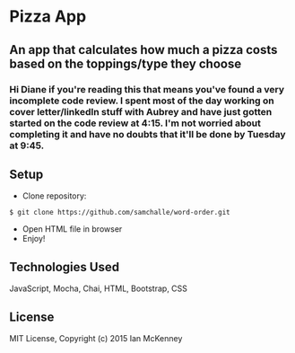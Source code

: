 # Pizza App

## An app that calculates how much a pizza costs based on the toppings/type they choose

### Hi Diane if you're reading this that means you've found a very incomplete code review.  I spent most of the day working on cover letter/linkedIn stuff with Aubrey and have just gotten started on the code review at 4:15.  I'm not worried about completing it and have no doubts that it'll be done by Tuesday at 9:45.

Setup
----------
* Clone repository:
```console
$ git clone https://github.com/samchalle/word-order.git
```
* Open HTML file in browser
* Enjoy!

Technologies Used
----------
JavaScript, Mocha, Chai, HTML, Bootstrap, CSS

License
----------
MIT License, Copyright (c) 2015 Ian McKenney
